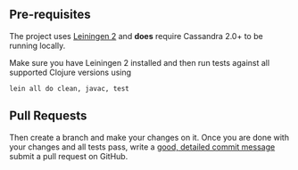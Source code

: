## Pre-requisites

The project uses [Leiningen 2](https://leiningen.org) and **does** require Cassandra 2.0+ to be running
locally.

Make sure you have Leiningen 2 installed and then run tests against all supported Clojure versions using

    lein all do clean, javac, test

## Pull Requests

Then create a branch and make your changes on it. Once you are done with your changes and all
tests pass, write a [good, detailed commit message](http://tbaggery.com/2008/04/19/a-note-about-git-commit-messages.html) submit a pull request on GitHub.
